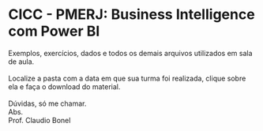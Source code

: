# CICC - PMERJ: Business Intelligence com Power BI

Exemplos, exercícios, dados e todos os demais arquivos utilizados em sala de aula.
<br>
<br>
Localize a pasta com a data em que sua turma foi realizada, clique sobre ela e faça o download do material.
<br>
<br>
Dúvidas, só me chamar.
<br>
Abs.
<br>
Prof. Claudio Bonel
 
